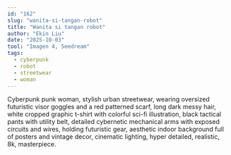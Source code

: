 ```yaml
---
id: "162"
slug: "wanita-si-tangan-robot"
title: "Wanita si tangan robot"
author: "Ekin Liu"
date: "2025-10-03"
tool: "Imagen 4, Seedream"
tags:
  - cyberpunk
  - robot
  - streetwear
  - woman
---
```

Cyberpunk punk woman, stylish urban streetwear, wearing oversized futuristic visor goggles and a red patterned scarf, long dark messy hair, white cropped graphic t-shirt with colorful sci-fi illustration, black tactical pants with utility belt, detailed cybernetic mechanical arms with exposed circuits and wires, holding futuristic gear, aesthetic indoor background full of posters and vintage decor, cinematic lighting, hyper detailed, realistic, 8k, masterpiece.
